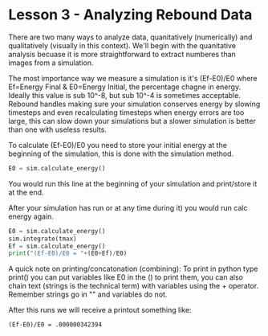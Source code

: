 # Lesson 3 - Analyzing Rebound Data

There are two many ways to analyze data, quanitatively (numerically) and qualitatively (visually in this context). We'll begin with the quanitative analysis becuase it is more straightforward to extract numberes than images from a simulation.

The most importance way we measure a simulation is it's (Ef-E0)/E0 where Ef=Energy Final & E0=Energy Initial, the percentage chagne in energy. Ideally this value is sub 10^-8, but sub 10^-4 is sometimes acceptable. Rebound handles making sure your simulation conserves energy by slowing timesteps and even recalculating timesteps when energy errors are too large, this can slow down your simulations but a slower simulation is better than one with useless results.

To calculate (Ef-E0)/E0 you need to store your initial energy at the beginning of the simulation, this is done with the simulation method.
```python
E0 = sim.calculate_energy()
```
You would run this line at the beginning of your simulation and print/store it at the end.

After your simulation has run or at any time during it) you would run calc energy again.
```python
E0 = sim.calculate_energy() 
sim.integrate(tmax)
Ef = sim.calculate_energy() 
print("(Ef-E0)/E0 = "+(E0+Ef)/E0)
```
A quick note on printing/concatonation (combining):
To print in python type print() you can put variables like E0 in the () to print them, you can also chain text (strings is the technical term) with variables using the + operator. Remember strings go in "" and variables do not.

After this runs we will receive a printout something like:
```
(Ef-E0)/E0 = .000000342394
```
